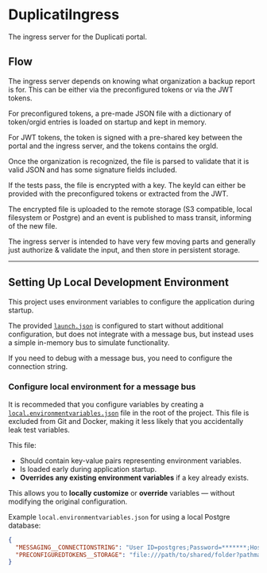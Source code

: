 # DuplicatiIngress

The ingress server for the Duplicati portal.

## Flow

The ingress server depends on knowing what organization a backup report is for. This can be either via the preconfigured tokens or via the JWT tokens.

For preconfigured tokens, a pre-made JSON file with a dictionary of token/orgid entries is loaded on startup and kept in memory.

For JWT tokens, the token is signed with a pre-shared key between the portal and the ingress server, and the tokens contains the orgId.

Once the organization is recognized, the file is parsed to validate that it is valid JSON and has some signature fields included.

If the tests pass, the file is encrypted with a key. The keyId can either be provided with the preconfigured tokens or extracted from the JWT.

The encrypted file is uploaded to the remote storage (S3 compatible, local filesystem or Postgre) and an event is published to mass transit, informing of the new file.

The ingress server is intended to have very few moving parts and generally just authorize & validate the input, and then store in persistent storage.

---

## Setting Up Local Development Environment

This project uses environment variables to configure the application during startup.

The provided [`launch.json`](./.vscode/launch.json) is configured to start without additional configuration, but does not integrate with a message bus, but instead uses a simple in-memory bus to simulate functionality.

If you need to debug with a message bus, you need to configure the connection string.

### Configure local environment for a message bus

It is recommeded that you configure variables by creating a [`local.environmentvariables.json`](./local.environmentvariables.json) file in the root of the project. This file is excluded from Git and Docker, making it less likely that you accidentally leak test variables.

This file:

- Should contain key-value pairs representing environment variables.
- Is loaded early during application startup.
- **Overrides any existing environment variables** if a key already exists.

This allows you to **locally customize** or **override** variables — without modifying the original configuration.

Example `local.environmentvariables.json` for using a local Postgre database:

```json
{
  "MESSAGING__CONNECTIONSTRING": "User ID=postgres;Password=*******;Host=localhost;Port=5432;Database=messaging;",
  "PRECONFIGUREDTOKENS__STORAGE": "file:///path/to/shared/folder?pathmapped=true"
}
```
